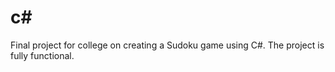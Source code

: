 # c#
Final project for college on creating a Sudoku game using C#. The project is fully functional.

